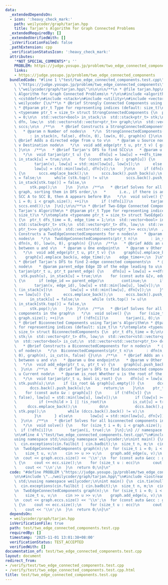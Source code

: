 ```yaml
---
data:
  _extendedDependsOn:
  - icon: ':heavy_check_mark:'
    path: weilycoder/graph/tarjan.hpp
    title: Tarjan's Algorithm for Graph Connected Problems
  _extendedRequiredBy: []
  _extendedVerifiedWith: []
  _isVerificationFailed: false
  _pathExtension: cpp
  _verificationStatusIcon: ':heavy_check_mark:'
  attributes:
    '*NOT_SPECIAL_COMMENTS*': ''
    PROBLEM: https://judge.yosupo.jp/problem/two_edge_connected_components
    links:
    - https://judge.yosupo.jp/problem/two_edge_connected_components
  bundledCode: "#line 1 \"test/two_edge_connected_components.test.cpp\"\n#define PROBLEM\
    \ \"https://judge.yosupo.jp/problem/two_edge_connected_components\"\n\n#line 1\
    \ \"weilycoder/graph/tarjan.hpp\"\n\n\n\n/**\n * @file tarjan.hpp\n * @brief Tarjan's\
    \ Algorithm for Graph Connected Problems\n */\n\n#include <algorithm>\n#include\
    \ <cstddef>\n#include <stack>\n#include <utility>\n#include <vector>\n\nnamespace\
    \ weilycoder {\n/**\n * @brief Strongly Connected Components using Tarjan's Algorithm\n\
    \ * @tparam ptr_t Type for representing indices (default: size_t)\n */\ntemplate\
    \ <typename ptr_t = size_t> struct StrongConnectedComponents {\n  ptr_t dfs_time\
    \ = 0;\n\n  std::vector<bool> in_stack;\n  std::stack<ptr_t> stk;\n  std::vector<ptr_t>\
    \ dfn, low;\n  std::vector<std::vector<ptr_t>> graph;\n\n  std::vector<std::vector<ptr_t>>\
    \ sccs;\n\n  /**\n   * @brief Constructs a StrongConnectedComponents for n nodes\n\
    \   * @param n Number of nodes\n   */\n  StrongConnectedComponents(ptr_t n)\n\
    \      : in_stack(n, false), dfn(n, 0), low(n, 0), graph(n) {}\n\n  /**\n   *\
    \ @brief Adds a directed edge from u to v\n   * @param u Source node\n   * @param\
    \ v Destination node\n   */\n  void add_edge(ptr_t u, ptr_t v) { graph[u].push_back(v);\
    \ }\n\n  /**\n   * @brief Tarjan's DFS to find SCCs\n   * @param u Current node\n\
    \   */\n  void tarjan(ptr_t u) {\n    dfn[u] = low[u] = ++dfs_time;\n    stk.push(u),\
    \ in_stack[u] = true;\n\n    for (const auto &v : graph[u]) {\n      if (!dfn[v])\n\
    \        tarjan(v), low[u] = std::min(low[u], low[v]);\n      else if (in_stack[v])\n\
    \        low[u] = std::min(low[u], dfn[v]);\n    }\n\n    if (dfn[u] == low[u])\
    \ {\n      sccs.emplace_back();\n      sccs.back().push_back(u);\n      in_stack[u]\
    \ = false;\n      while (stk.top() != u)\n        sccs.back().push_back(stk.top()),\
    \ in_stack[stk.top()] = false,\n                                          stk.pop();\n\
    \      stk.pop();\n    }\n  }\n\n  /**\n   * @brief Solves for all SCCs in the\
    \ graph, sorting them in DFS order,\n   *      i.e., if there is an edge from\
    \ SCC A to SCC B, then A appears before B\n   */\n  void solve() {\n    for (size_t\
    \ i = 0; i < graph.size(); ++i)\n      if (!dfn[i])\n        tarjan(i);\n    std::reverse(sccs.begin(),\
    \ sccs.end());\n  }\n};\n\n/**\n * @brief Two-Edge Connected Components using\
    \ Tarjan's Algorithm\n * @tparam ptr_t Type for representing indices (default:\
    \ size_t)\n */\ntemplate <typename ptr_t = size_t> struct TwoEdgeConnectedComponents\
    \ {\n  ptr_t dfs_time = 0, edge_time = 1;\n\n  std::vector<bool> in_stack;\n \
    \ std::stack<ptr_t> stk;\n  std::vector<ptr_t> dfn, low;\n  std::vector<std::vector<std::pair<ptr_t,\
    \ ptr_t>>> graph;\n\n  std::vector<std::vector<ptr_t>> eccs;\n\n  /**\n   * @brief\
    \ Constructs a TwoEdgeConnectedComponents for n nodes\n   * @param n Number of\
    \ nodes\n   */\n  TwoEdgeConnectedComponents(ptr_t n)\n      : in_stack(n, false),\
    \ dfn(n, 0), low(n, 0), graph(n) {}\n\n  /**\n   * @brief Adds an undirected edge\
    \ between u and v\n   * @param u One endpoint\n   * @param v Other endpoint\n\
    \   */\n  void add_edge(ptr_t u, ptr_t v) {\n    graph[u].emplace_back(v, edge_time);\n\
    \    graph[v].emplace_back(u, edge_time);\n    edge_time++;\n  }\n\n  /**\n  \
    \ * @brief Tarjan's DFS to find 2-edge connected components\n   * @param u Current\
    \ node\n   * @param parent_edge Edge ID of the edge leading to u\n   */\n  void\
    \ tarjan(ptr_t u, ptr_t parent_edge) {\n    dfn[u] = low[u] = ++dfs_time;\n  \
    \  stk.push(u), in_stack[u] = true;\n\n    for (const auto &[v, edge_id] : graph[u])\
    \ {\n      if (edge_id == parent_edge)\n        continue;\n      if (!dfn[v])\n\
    \        tarjan(v, edge_id), low[u] = std::min(low[u], low[v]);\n      else if\
    \ (in_stack[v])\n        low[u] = std::min(low[u], dfn[v]);\n    }\n\n    if (dfn[u]\
    \ == low[u]) {\n      eccs.emplace_back();\n      eccs.back().push_back(u);\n\
    \      in_stack[u] = false;\n      while (stk.top() != u)\n        eccs.back().push_back(stk.top()),\
    \ in_stack[stk.top()] = false,\n                                          stk.pop();\n\
    \      stk.pop();\n    }\n  }\n\n  /**\n   * @brief Solves for all 2-edge connected\
    \ components in the graph\n   */\n  void solve() {\n    for (size_t i = 0; i <\
    \ graph.size(); ++i)\n      if (!dfn[i])\n        tarjan(i, 0);\n  }\n};\n\n/**\n\
    \ * @brief Biconnected Components using Tarjan's Algorithm\n * @tparam ptr_t Type\
    \ for representing indices (default: size_t)\n */\ntemplate <typename ptr_t =\
    \ size_t> struct BiconnectedComponents {\n  ptr_t dfs_time = 0;\n\n  std::stack<ptr_t>\
    \ stk;\n  std::vector<ptr_t> dfn, low;\n  std::vector<std::vector<ptr_t>> graph;\n\
    \n  std::vector<bool> is_cut;\n  std::vector<std::vector<ptr_t>> dccs;\n\n  /**\n\
    \   * @brief Constructs a BiconnectedComponents for n nodes\n   * @param n Number\
    \ of nodes\n   */\n  BiconnectedComponents(ptr_t n)\n      : dfn(n, 0), low(n,\
    \ 0), graph(n), is_cut(n, false) {}\n\n  /**\n   * @brief Adds an undirected edge\
    \ between u and v\n   * @param u One endpoint\n   * @param v Other endpoint\n\
    \   */\n  void add_edge(ptr_t u, ptr_t v) {\n    graph[u].push_back(v);\n    graph[v].push_back(u);\n\
    \  }\n\n  /**\n   * @brief Tarjan's DFS to find biconnected components\n   * @param\
    \ u Current node\n   * @param is_root Whether u is the root of the DFS tree\n\
    \   */\n  void tarjan(ptr_t u, bool is_root) {\n    dfn[u] = low[u] = ++dfs_time,\
    \ stk.push(u);\n\n    if (is_root && graph[u].empty()) {\n      dccs.emplace_back();\n\
    \      dccs.back().push_back(u);\n      return;\n    }\n\n    ptr_t child = 0;\n\
    \    for (const auto &v : graph[u]) {\n      if (!dfn[v]) {\n        tarjan(v,\
    \ false), low[u] = std::min(low[u], low[v]);\n        if (low[v] >= dfn[u]) {\n\
    \          if (++child > 1 || !is_root)\n            is_cut[u] = true;\n     \
    \     dccs.emplace_back();\n          do\n            dccs.back().push_back(stk.top()),\
    \ stk.pop();\n          while (dccs.back().back() != v);\n          dccs.back().push_back(u);\n\
    \        }\n      } else\n        low[u] = std::min(low[u], dfn[v]);\n    }\n\
    \  }\n\n  /**\n   * @brief Solves for all biconnected components in the graph\n\
    \   */\n  void solve() {\n    for (size_t i = 0; i < graph.size(); ++i)\n    \
    \  if (!dfn[i])\n        tarjan(i, true);\n  }\n};\n} // namespace weilycoder\n\
    \n\n#line 4 \"test/two_edge_connected_components.test.cpp\"\n#include <iostream>\n\
    using namespace std;\nusing namespace weilycoder;\n\nint main() {\n  cin.tie(nullptr)->sync_with_stdio(false);\n\
    \  cin.exceptions(cin.failbit | cin.badbit);\n  size_t n, m;\n  cin >> n >> m;\n\
    \n  TwoEdgeConnectedComponents graph(n);\n  for (size_t i = 0; i < m; ++i) {\n\
    \    size_t u, v;\n    cin >> u >> v;\n    graph.add_edge(u, v);\n  }\n\n  graph.solve();\n\
    \n  cout << graph.eccs.size() << '\\n';\n  for (const auto &ecc : graph.eccs)\
    \ {\n    cout << ecc.size();\n    for (size_t u : ecc)\n      cout << ' ' << u;\n\
    \    cout << '\\n';\n  }\n  return 0;\n}\n"
  code: "#define PROBLEM \"https://judge.yosupo.jp/problem/two_edge_connected_components\"\
    \n\n#include \"../weilycoder/graph/tarjan.hpp\"\n#include <iostream>\nusing namespace\
    \ std;\nusing namespace weilycoder;\n\nint main() {\n  cin.tie(nullptr)->sync_with_stdio(false);\n\
    \  cin.exceptions(cin.failbit | cin.badbit);\n  size_t n, m;\n  cin >> n >> m;\n\
    \n  TwoEdgeConnectedComponents graph(n);\n  for (size_t i = 0; i < m; ++i) {\n\
    \    size_t u, v;\n    cin >> u >> v;\n    graph.add_edge(u, v);\n  }\n\n  graph.solve();\n\
    \n  cout << graph.eccs.size() << '\\n';\n  for (const auto &ecc : graph.eccs)\
    \ {\n    cout << ecc.size();\n    for (size_t u : ecc)\n      cout << ' ' << u;\n\
    \    cout << '\\n';\n  }\n  return 0;\n}\n"
  dependsOn:
  - weilycoder/graph/tarjan.hpp
  isVerificationFile: true
  path: test/two_edge_connected_components.test.cpp
  requiredBy: []
  timestamp: '2025-11-01 13:01:38+08:00'
  verificationStatus: TEST_ACCEPTED
  verifiedWith: []
documentation_of: test/two_edge_connected_components.test.cpp
layout: document
redirect_from:
- /verify/test/two_edge_connected_components.test.cpp
- /verify/test/two_edge_connected_components.test.cpp.html
title: test/two_edge_connected_components.test.cpp
---
```

